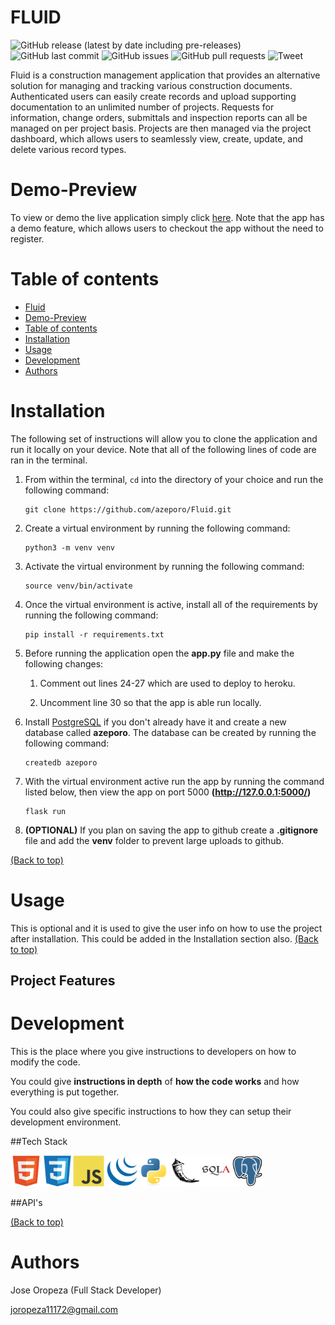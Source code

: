 

# FLUID

![GitHub release (latest by date including pre-releases)](https://img.shields.io/github/v/release/navendu-pottekkat/awesome-readme?include_prereleases) 
![GitHub last commit](https://img.shields.io/github/last-commit/navendu-pottekkat/awesome-readme)
![GitHub issues](https://img.shields.io/github/issues-raw/navendu-pottekkat/awesome-readme)
![GitHub pull requests](https://img.shields.io/github/issues-pr/navendu-pottekkat/awesome-readme)
![Tweet](https://img.shields.io/twitter/url?style=flat-square&logo=twitter&url=https%3A%2F%2Fnavendu.me%2Fnsfw-filter%2Findex.html) 



Fluid is a construction management application that provides an alternative solution for managing and tracking various construction documents. Authenticated users can easily create records and upload supporting documentation to an unlimited number of projects. Requests for information, change orders, submittals and inspection reports can all be managed on per project basis. Projects are then managed via the project dashboard, which allows users to seamlessly view, create, update, and delete various record types.

# Demo-Preview
To view or demo the live application simply click [here](https://fluid-construction-management.herokuapp.com/). Note that the app has a demo feature, which allows users to checkout the app without the need to register.

# Table of contents
- [Fluid](#fluid)
- [Demo-Preview](#demo-preview)
- [Table of contents](#table-of-contents)
- [Installation](#installation)
- [Usage](#usage)
- [Development](#development)
- [Authors](#authors)

# Installation

The following set of instructions will allow you to clone the application and run it locally on your device. Note that all of the following lines of code are ran in the terminal.

1. From within the terminal, `cd` into the directory of your choice and run the following command:

    ```
    git clone https://github.com/azeporo/Fluid.git
    ```

2. Create a virtual environment by running the following command: 
	
	```
	python3 -m venv venv
	```

3. Activate the virtual environment by running the following command:

	```
	source venv/bin/activate 
	```
	
4. Once the virtual environment is active, install all of the requirements by running the following command:

	```
	pip install -r requirements.txt
	```
	
5. Before running the application open the **app.py** file and make the following changes:
	
	1. Comment out lines 24-27 which are used to deploy to heroku.
	
	2. Uncomment line 30 so that the app is able run locally.
	
6. Install [PostgreSQL](https://www.postgresql.org/) if you don't already have it and create a new database called **azeporo**. The database can be created by running the following command:

	```
	createdb azeporo
	``` 

7. With the virtual environment active run the app by running the command listed below, then view the app on port 5000 **(http://127.0.0.1:5000/)**

	```
	flask run
	```

8. **(OPTIONAL)** If you plan on saving the app to github create a **.gitignore** file and add the **venv** folder to prevent large uploads to github.
	
[(Back to top)](#table-of-contents)

# Usage

This is optional and it is used to give the user info on how to use the project after installation. This could be added in the Installation section also.
[(Back to top)](#table-of-contents)

## Project Features

# Development
This is the place where you give instructions to developers on how to modify the code.

You could give **instructions in depth** of **how the code works** and how everything is put together.

You could also give specific instructions to how they can setup their development environment.  

##Tech Stack

<img src="https://github.com/devicons/devicon/blob/master/icons/html5/html5-original.svg" alt="HTML Logo" height="50px" width="50px"><img src="https://github.com/devicons/devicon/blob/master/icons/css3/css3-original.svg" alt="CSS Logo" height="50px" width="50px"><img src="https://github.com/devicons/devicon/blob/master/icons/javascript/javascript-original.svg" alt="JavaScript Logo" height="50px" width="50px"> <img src="https://github.com/devicons/devicon/blob/master/icons/jquery/jquery-original.svg" alt="JQuery Logo" height="50px" width="50px"><img src="https://github.com/devicons/devicon/blob/master/icons/python/python-original.svg" alt="Python Logo" height="50px" width="50px"><img src="https://github.com/devicons/devicon/blob/master/icons/flask/flask-original.svg" alt="Flask Logo" height="50px" width="50px"><img src="https://github.com/devicons/devicon/blob/master/icons/sqlalchemy/sqlalchemy-original.svg" alt="SQLAlchemy Logo" height="50px" width="50px"><img src="https://github.com/devicons/devicon/blob/master/icons/postgresql/postgresql-original.svg" alt="PostgreSQL Logo" height="50px" width="50px">








##API's


[(Back to top)](#table-of-contents)

# Authors

Jose Oropeza (Full Stack Developer)

joropeza11172@gmail.com



